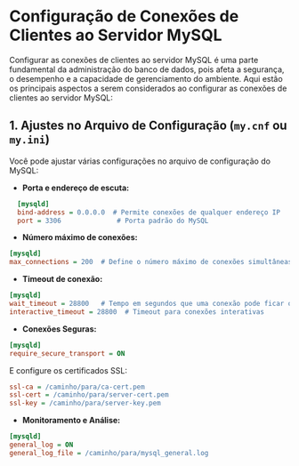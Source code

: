 # Configuração de Conexões de Clientes ao Servidor MySQL

Configurar as conexões de clientes ao servidor MySQL é uma parte fundamental da administração do banco de dados, pois afeta a segurança, o desempenho e a capacidade de gerenciamento do ambiente. Aqui estão os principais aspectos a serem considerados ao configurar as conexões de clientes ao servidor MySQL:

## 1. Ajustes no Arquivo de Configuração (`my.cnf` ou `my.ini`)

Você pode ajustar várias configurações no arquivo de configuração do MySQL:

- **Porta e endereço de escuta:**
```ini
  [mysqld]
  bind-address = 0.0.0.0  # Permite conexões de qualquer endereço IP
  port = 3306              # Porta padrão do MySQL
```

- **Número máximo de conexões:**
```ini
[mysqld]
max_connections = 200  # Define o número máximo de conexões simultâneas
```

- **Timeout de conexão:**
```ini
[mysqld]
wait_timeout = 28800   # Tempo em segundos que uma conexão pode ficar ociosa
interactive_timeout = 28800  # Timeout para conexões interativas
```

- **Conexões Seguras:**
```ini
[mysqld]
require_secure_transport = ON
```
E configure os certificados SSL:
```ini
ssl-ca = /caminho/para/ca-cert.pem
ssl-cert = /caminho/para/server-cert.pem
ssl-key = /caminho/para/server-key.pem
```

- **Monitoramento e Análise:**
```ini
[mysqld]
general_log = ON
general_log_file = /caminho/para/mysql_general.log
```

